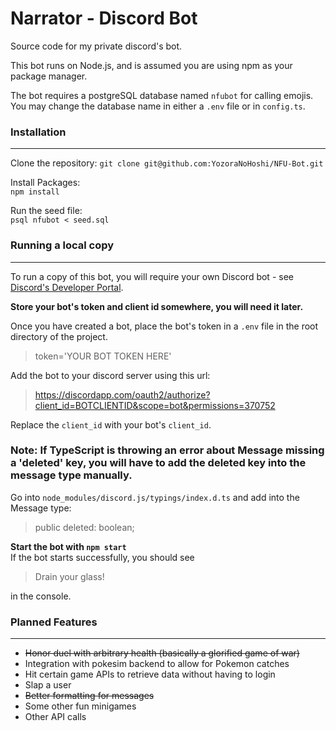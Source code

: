 # Narrator - Discord Bot


Source code for my private discord's bot. 

This bot runs on Node.js, and is assumed you are using npm as your package manager.

The bot requires a postgreSQL database named `nfubot` for calling emojis. You may change the database name in either a `.env` file or in `config.ts`.   

### Installation
---
Clone the repository:
`git clone git@github.com:YozoraNoHoshi/NFU-Bot.git`

Install Packages:  
`npm install`   

Run the seed file:   
`psql nfubot < seed.sql`


### Running a local copy
---

To run a copy of this bot, you will require your own Discord bot - see [Discord's Developer Portal](https://discordapp.com/developers/applications/).  
    
**Store your bot's token and client id somewhere, you will need it later.**   

Once you have created a bot, place the bot's token in a `.env` file in the root directory of the project.
> token='YOUR BOT TOKEN HERE'

Add the bot to your discord server using this url: 
>https://discordapp.com/oauth2/authorize?client_id=BOTCLIENTID&scope=bot&permissions=370752  

Replace the `client_id` with your bot's `client_id`.

### Note: If TypeScript is throwing an error about Message missing a 'deleted' key, you will have to add the deleted key into the message type manually.


Go into `node_modules/discord.js/typings/index.d.ts`
and add into the Message type:
>public deleted: boolean;


**Start the bot with  `npm start`**     
If the bot starts successfully, you should see 
>Drain your glass!   

in the console.

### Planned Features
---
* ~~Honor duel with arbitrary health (basically a glorified game of war)~~
* Integration with pokesim backend to allow for Pokemon catches
* Hit certain game APIs to retrieve data without having to login
* Slap a user
* ~~Better formatting for messages~~
* Some other fun minigames 
* Other API calls
